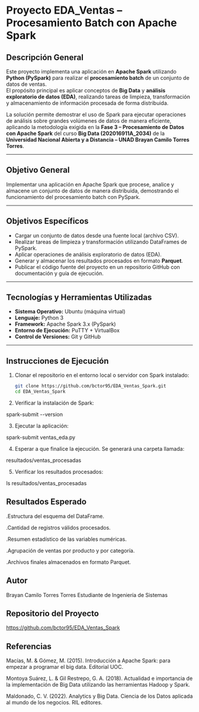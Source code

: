 # Proyecto EDA_Ventas – Procesamiento Batch con Apache Spark

## Descripción General

Este proyecto implementa una aplicación en **Apache Spark** utilizando **Python (PySpark)** para realizar el **procesamiento batch** de un conjunto de datos de ventas.  
El propósito principal es aplicar conceptos de **Big Data** y **análisis exploratorio de datos (EDA)**, realizando tareas de limpieza, transformación y almacenamiento de información procesada de forma distribuida.

La solución permite demostrar el uso de Spark para ejecutar operaciones de análisis sobre grandes volúmenes de datos de manera eficiente, aplicando la metodología exigida en la **Fase 3 – Procesamiento de Datos con Apache Spark** del curso **Big Data (202016911A_2034)** de la **Universidad Nacional Abierta y a Distancia – UNAD Brayan Camilo Torres Torres**.

---

## Objetivo General
Implementar una aplicación en Apache Spark que procese, analice y almacene un conjunto de datos de manera distribuida, demostrando el funcionamiento del procesamiento batch con PySpark.

---

## Objetivos Específicos

- Cargar un conjunto de datos desde una fuente local (archivo CSV).
- Realizar tareas de limpieza y transformación utilizando DataFrames de PySpark.
- Aplicar operaciones de análisis exploratorio de datos (EDA).
- Generar y almacenar los resultados procesados en formato **Parquet**.
- Publicar el código fuente del proyecto en un repositorio GitHub con documentación y guía de ejecución.

---

## Tecnologías y Herramientas Utilizadas

- **Sistema Operativo:** Ubuntu (máquina virtual)
- **Lenguaje:** Python 3
- **Framework:** Apache Spark 3.x (PySpark)
- **Entorno de Ejecución:** PuTTY + VirtualBox
- **Control de Versiones:** Git y GitHub

---

## Instrucciones de Ejecución

1. Clonar el repositorio en el entorno local o servidor con Spark instalado:
   ```bash
   git clone https://github.com/bctor95/EDA_Ventas_Spark.git
   cd EDA_Ventas_Spark
2. Verificar la instalación de Spark:

spark-submit --version


3. Ejecutar la aplicación:

spark-submit ventas_eda.py

4. Esperar a que finalice la ejecución.
Se generará una carpeta llamada:

resultados/ventas_procesadas


5. Verificar los resultados procesados:

 ls resultados/ventas_procesadas

## Resultados Esperado

.Estructura del esquema del DataFrame.

.Cantidad de registros válidos procesados.

.Resumen estadístico de las variables numéricas.

.Agrupación de ventas por producto y por categoría.

.Archivos finales almacenados en formato Parquet.


## Autor
Brayan Camilo Torres Torres
Estudiante de Ingeniería de Sistemas

## Repositorio del Proyecto
 https://github.com/bctor95/EDA_Ventas_Spark

## Referencias
Macías, M. & Gómez, M. (2015). Introducción a Apache Spark: para empezar a programar el big data. Editorial UOC.

Montoya Suárez, L. & Gil Restrepo, G. A. (2018). Actualidad e importancia de la implementación de Big Data utilizando las herramientas Hadoop y Spark.

Maldonado, C. V. (2022). Analytics y Big Data. Ciencia de los Datos aplicada al mundo de los negocios. RIL editores.


